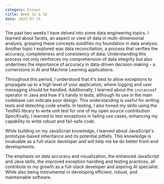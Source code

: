```yaml
---
category: Essays
title: Week 15 & 16
date: 2023-07-15
---
```


The past two weeks I have delved into some data engineering topics. I learned about facets, an aspect or view of data in multi-dimensional analysis, grasping these concepts solidifies my foundation in data analysis. Another topic I explored was data reconciliation, a process that verifies the accuracy, completeness and consistency of data. Understanding this process not only reinforces my comprehension of data integrity but also underlines the importance of accuracy in data-driven decision making - a cornerstone in AI and Machine Learning applications.

Throughout this period, I understood that it's best to allow exceptions to propagate up to a high level of your application, where logging and user messaging should be handled. Additionally, I learned about the `instanceof` operator in Java and how it's handy in tests, although its use in the main codebase can indicate poor design. This understanding is useful for writing tests and detecting code smells. In testing, I also honed my skills using the TestNG library to write unit test for one of my open source contribution. Specifically, I learned to test exceptions in failing use cases, enhancing my capability to write robust and fail-safe code.

While building on my JavaScript knowledge, I learned about JavaScript's prototype-based inheritance and its potential pitfalls. This knowledge is invaluable as a full-stack developer and will help me be do better front-end developments.

The emphasis on data accuracy and visualization, the enhanced JavaScript and Java skills, the improved exception handling and testing practices, all contribute to my growth as a full-stack developer and aspiring AI specialist. While also being instrumental in developing efficient, robust, and maintainable software.